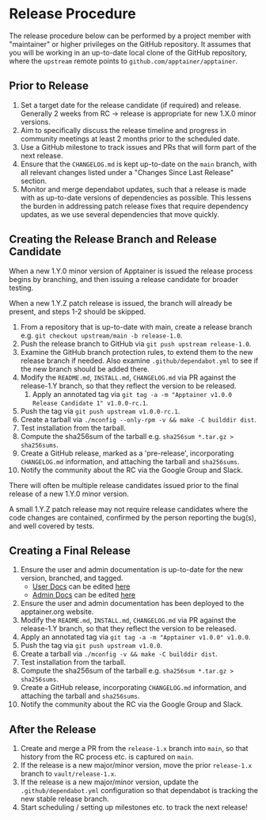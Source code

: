 # Release Procedure

The release procedure below can be performed by a project member with
"maintainer" or higher privileges on the GitHub repository. It assumes
that you will be working in an up-to-date local clone of the GitHub
repository, where the `upstream` remote points to
`github.com/apptainer/apptainer`.

## Prior to Release

1. Set a target date for the release candidate (if required) and release.
   Generally 2 weeks from RC -> release is appropriate for new 1.X.0 minor
   versions.
1. Aim to specifically discuss the release timeline and progress in community
   meetings at least 2 months prior to the scheduled date.
1. Use a GitHub milestone to track issues and PRs that will form part of the
   next release.
1. Ensure that the `CHANGELOG.md` is kept up-to-date on the `main` branch,
   with all relevant changes listed under a "Changes Since Last Release"
   section.
1. Monitor and merge dependabot updates, such that a release is made with as
   up-to-date versions of dependencies as possible. This lessens the burden in
   addressing patch release fixes that require dependency updates, as we use
   several dependencies that move quickly.

## Creating the Release Branch and Release Candidate

When a new 1.Y.0 minor version of Apptainer is issued the release
process begins by branching, and then issuing a release candidate for
broader testing.

When a new 1.Y.Z patch release is issued, the branch will already be present,
and steps 1-2 should be skipped.

1. From a repository that is up-to-date with main, create a release
   branch e.g. `git checkout upstream/main -b release-1.0`.
2. Push the release branch to GitHub via `git push upstream release-1.0`.
3. Examine the GitHub branch protection rules, to extend them to the
   new release branch if needed.  Also examine `.github/dependabot.yml`
   to see if the new branch should be added there.
4. Modify the `README.md`, `INSTALL.md`, `CHANGELOG.md` via PR against
   the release-1.Y branch, so that they reflect the version to be released.
   1. Apply an annotated tag via `git tag -a -m "Apptainer v1.0.0
      Release Candidate 1" v1.0.0-rc.1`.
5. Push the tag via `git push upstream v1.0.0-rc.1`.
6. Create a tarball via `./mconfig --only-rpm -v && make -C builddir dist`.
7. Test installation from the tarball.
8. Compute the sha256sum of the tarball e.g. `sha256sum *.tar.gz > sha256sums`.
9. Create a GitHub release, marked as a 'pre-release', incorporating
   `CHANGELOG.md` information, and attaching the tarball and
   `sha256sums`.
10. Notify the community about the RC via the Google Group and Slack.

There will often be multiple release candidates issued prior to the final
release of a new 1.Y.0 minor version.

A small 1.Y.Z patch release may not require release candidates where the code
changes are contained, confirmed by the person reporting the bug(s), and well
covered by tests.

## Creating a Final Release

1. Ensure the user and admin documentation is up-to-date for the new
   version, branched, and tagged.
   - [User Docs](https://apptainer.org/user-docs/main/) can be
     edited [here](https://github.com/apptainer/apptainer-userdocs)
   - [Admin Docs](https://apptainer.org/admin-docs/main/) can be
     edited [here](https://github.com/apptainer/apptainer-admindocs)
1. Ensure the user and admin documentation has been deployed to the
   apptainer.org website.
1. Modify the `README.md`, `INSTALL.md`, `CHANGELOG.md` via PR against
   the release-1.Y branch, so that they reflect the version to be released.
1. Apply an annotated tag via `git tag -a -m "Apptainer v1.0.0" v1.0.0`.
1. Push the tag via `git push upstream v1.0.0`.
1. Create a tarball via `./mconfig -v && make -C builddir dist`.
1. Test installation from the tarball.
1. Compute the sha256sum of the tarball e.g. `sha256sum *.tar.gz > sha256sums`.
1. Create a GitHub release, incorporating `CHANGELOG.md` information,
   and attaching the tarball and `sha256sums`.
1. Notify the community about the RC via the Google Group and Slack.

## After the Release

1. Create and merge a PR from the `release-1.x` branch into `main`, so that
   history from the RC process etc. is captured on `main`.
1. If the release is a new major/minor version, move the prior `release-1.x`
   branch to `vault/release-1.x`.
1. If the release is a new major/minor version, update the
   `.github/dependabot.yml` configuration so that dependabot is tracking the new
   stable release branch.
1. Start scheduling / setting up milestones etc. to track the next release!
